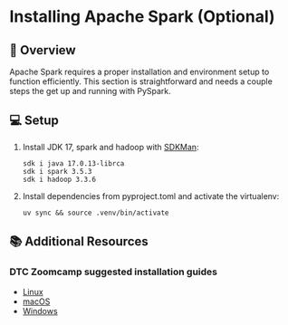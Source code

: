 # Installing Apache Spark (Optional)

## 📌 Overview

Apache Spark requires a proper installation and environment setup to function efficiently. This section is straightforward and needs a couple steps the get up and running with PySpark.

## 💻 Setup

1. Install JDK 17, spark and hadoop with [SDKMan](https://sdkman.io/):

    ```shell
    sdk i java 17.0.13-librca
    sdk i spark 3.5.3
    sdk i hadoop 3.3.6
    ```

2. Install dependencies from pyproject.toml and activate the virtualenv:

    ```shell
    uv sync && source .venv/bin/activate
    ```

## 📚 Additional Resources

### DTC Zoomcamp suggested installation guides

- [Linux](https://github.com/DataTalksClub/data-engineering-zoomcamp/blob/main/05-batch/setup/linux.md)
- [macOS](https://github.com/DataTalksClub/data-engineering-zoomcamp/blob/main/05-batch/setup/macos.md)
- [Windows](https://github.com/DataTalksClub/data-engineering-zoomcamp/blob/main/05-batch/setup/windows.md)
